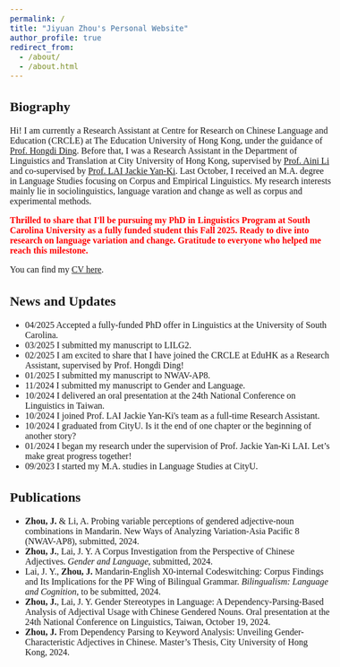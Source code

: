 ```yaml
---
permalink: /
title: "Jiyuan Zhou's Personal Website"
author_profile: true
redirect_from: 
  - /about/
  - /about.html
---
```


<style>
  body {
    font-family: Georgia, serif;
    font-size: 16px;
  }
</style>

## Biography
Hi! I am currently a Research Assistant at Centre for Research on Chinese Language and Education (CRCLE) at The Education University of Hong Kong, under the guidance of [Prof. Hongdi Ding](https://repository.eduhk.hk/en/persons/hongdi%E4%B8%81%E6%B3%93%E6%A3%A3-ding). Before that, I was a Research Assistant in the Department of Linguistics and Translation at City University of Hong Kong, supervised by [Prof. Aini Li](https://ainili-linguist.github.io/index.html) and co-supervised by [Prof. LAI Jackie Yan-Ki](https://sites.google.com/view/jyklai). Last October, I received an M.A. degree in Language Studies focusing on Corpus and Empirical Linguistics. My research interests mainly lie in sociolinguistics, language varation and change as well as corpus and experimental methods.

<span style="color:red;">**Thrilled to share that I'll be pursuing my PhD in Linguistics Program at South Carolina University as a fully funded student this Fall 2025. Ready to dive into research on language variation and change. Gratitude to everyone who helped me reach this milestone.**</span>

You can find my [CV here](https://jiyuan-zhou.github.io/cv/).

## News and Updates
- 04/2025 Accepted a fully-funded PhD offer in Linguistics at the University of South Carolina.
- 03/2025 I submitted my manuscript to LILG2.
- 02/2025 I am excited to share that I have joined the CRCLE at EduHK as a Research Assistant, supervised by Prof. Hongdi Ding!
- 01/2025 I submitted my manuscript to NWAV-AP8.
- 11/2024 I submitted my manuscript to Gender and Language.
- 10/2024 I delivered an oral presentation at the 24th National Conference on Linguistics in Taiwan.
- 10/2024 I joined Prof. LAI Jackie Yan-Ki's team as a full-time Research Assistant.
- 10/2024 I graduated from CityU. Is it the end of one chapter or the beginning of another story?
- 01/2024 I began my research under the supervision of Prof. Jackie Yan-Ki LAI. Let’s make great progress together!
- 09/2023 I started my M.A. studies in Language Studies at CityU.

## Publications
- **Zhou, J.** & Li, A. Probing variable perceptions of gendered adjective-noun combinations in Mandarin. New Ways of Analyzing Variation-Asia Pacific 8 (NWAV-AP8), submitted, 2024.
-	**Zhou, J.**, Lai, J. Y. A Corpus Investigation from the Perspective of Chinese Adjectives. *Gender and Language*, submitted, 2024.
-	Lai, J. Y., **Zhou, J.** Mandarin-English X0-internal Codeswitching: Corpus Findings and Its Implications for the PF Wing of Bilingual Grammar. *Bilingualism: Language and Cognition*, to be submitted, 2024.
-	**Zhou, J.**, Lai, J. Y. Gender Stereotypes in Language: A Dependency-Parsing-Based Analysis of Adjectival Usage with Chinese Gendered Nouns. Oral presentation at the 24th National Conference on Linguistics, Taiwan, October 19, 2024.
-	**Zhou, J.** From Dependency Parsing to Keyword Analysis: Unveiling Gender-Characteristic Adjectives in Chinese. Master’s Thesis, City University of Hong Kong, 2024.
